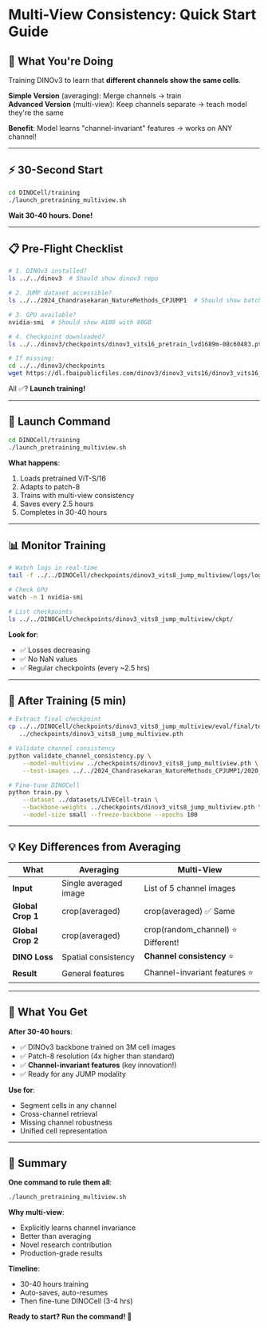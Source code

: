 # Multi-View Consistency: Quick Start Guide

## 🎯 What You're Doing

Training DINOv3 to learn that **different channels show the same cells**.

**Simple Version** (averaging): Merge channels → train  
**Advanced Version** (multi-view): Keep channels separate → teach model they're the same

**Benefit**: Model learns "channel-invariant" features → works on ANY channel!

---

## ⚡ 30-Second Start

```bash
cd DINOCell/training
./launch_pretraining_multiview.sh
```

**Wait 30-40 hours. Done!**

---

## 📋 Pre-Flight Checklist

```bash
# 1. DINOv3 installed?
ls ../../dinov3  # Should show dinov3 repo

# 2. JUMP dataset accessible?
ls ../../2024_Chandrasekaran_NatureMethods_CPJUMP1  # Should show batch folders

# 3. GPU available?
nvidia-smi  # Should show A100 with 80GB

# 4. Checkpoint downloaded?
ls ../../dinov3/checkpoints/dinov3_vits16_pretrain_lvd1689m-08c60483.pth

# If missing:
cd ../../dinov3/checkpoints
wget https://dl.fbaipublicfiles.com/dinov3/dinov3_vits16/dinov3_vits16_pretrain_lvd1689m-08c60483.pth
```

All ✅? **Launch training!**

---

## 🚀 Launch Command

```bash
cd DINOCell/training
./launch_pretraining_multiview.sh
```

**What happens**:
1. Loads pretrained ViT-S/16
2. Adapts to patch-8
3. Trains with multi-view consistency
4. Saves every 2.5 hours
5. Completes in 30-40 hours

---

## 📊 Monitor Training

```bash
# Watch logs in real-time
tail -f ../../DINOCell/checkpoints/dinov3_vits8_jump_multiview/logs/log.txt

# Check GPU
watch -n 1 nvidia-smi

# List checkpoints
ls ../../DINOCell/checkpoints/dinov3_vits8_jump_multiview/ckpt/
```

**Look for**:
- ✅ Losses decreasing
- ✅ No NaN values
- ✅ Regular checkpoints (every ~2.5 hrs)

---

## 🎯 After Training (5 min)

```bash
# Extract final checkpoint
cp ../../DINOCell/checkpoints/dinov3_vits8_jump_multiview/eval/final/teacher_checkpoint.pth \
   ../checkpoints/dinov3_vits8_jump_multiview.pth

# Validate channel consistency
python validate_channel_consistency.py \
    --model-multiview ../checkpoints/dinov3_vits8_jump_multiview.pth \
    --test-images ../../2024_Chandrasekaran_NatureMethods_CPJUMP1/2020_11_04_CPJUMP1/images/BR00117010*

# Fine-tune DINOCell
python train.py \
    --dataset ../datasets/LIVECell-train \
    --backbone-weights ../checkpoints/dinov3_vits8_jump_multiview.pth \
    --model-size small --freeze-backbone --epochs 100
```

---

## 💡 Key Differences from Averaging

| What | Averaging | Multi-View |
|------|-----------|------------|
| **Input** | Single averaged image | List of 5 channel images |
| **Global Crop 1** | crop(averaged) | crop(averaged) ✅ Same |
| **Global Crop 2** | crop(averaged) | crop(random_channel) ⭐ Different! |
| **DINO Loss** | Spatial consistency | **Channel consistency** ⭐ |
| **Result** | General features | Channel-invariant features ⭐ |

---

## 🎁 What You Get

**After 30-40 hours**:
- ✅ DINOv3 backbone trained on 3M cell images
- ✅ Patch-8 resolution (4x higher than standard)
- ✅ **Channel-invariant features** (key innovation!)
- ✅ Ready for any JUMP modality

**Use for**:
- Segment cells in any channel
- Cross-channel retrieval
- Missing channel robustness
- Unified cell representation

---

## 🎊 Summary

**One command to rule them all**:
```bash
./launch_pretraining_multiview.sh
```

**Why multi-view**:
- Explicitly learns channel invariance
- Better than averaging
- Novel research contribution
- Production-grade results

**Timeline**:
- 30-40 hours training
- Auto-saves, auto-resumes
- Then fine-tune DINOCell (3-4 hrs)

**Ready to start? Run the command! 🚀**

